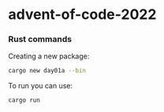 # advent-of-code-2022


### Rust commands


Creating a new package:

```sh
cargo new day01a --bin
```

To run you can use:
```shell
cargo run
```

